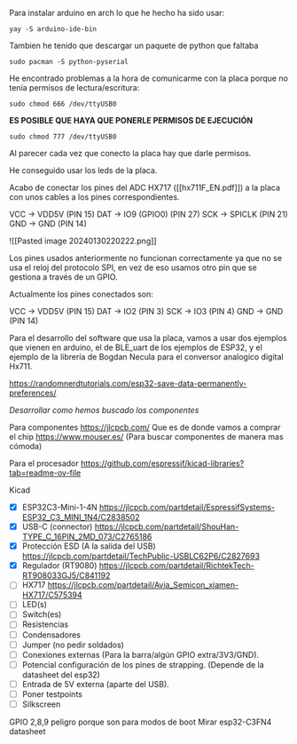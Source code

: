 Para instalar arduino en arch lo que he hecho ha sido usar:

	yay -S arduino-ide-bin

Tambien he tenido que descargar un paquete de python que faltaba

	sudo pacman -S python-pyserial

He encontrado problemas a la hora de comunicarme con la placa porque no tenía permisos de lectura/escritura:

	sudo chmod 666 /dev/ttyUSB0

**ES POSIBLE QUE HAYA QUE PONERLE PERMISOS DE EJECUCIÓN**

	sudo chmod 777 /dev/ttyUSB0

Al parecer cada vez que conecto la placa hay que darle permisos.

He conseguido usar los leds de la placa.

Acabo de conectar  los pines del ADC HX717 ([[hx711F_EN.pdf]]) a la placa con unos cables a los pines correspondientes.

VCC -> VDD5V (PIN 15)
DAT -> IO9 (GPIO0) (PIN 27)
SCK -> SPICLK (PIN 21)
GND -> GND (PIN 14)

![[Pasted image 20240130220222.png]]

Los pines usados anteriormente no funcionan correctamente ya que no se usa el reloj del protocolo SPI, en vez de eso usamos otro pin que se gestiona a través de un GPIO.

Actualmente los pines conectados son:

VCC -> VDD5V (PIN 15)
DAT -> IO2 (PIN 3)
SCK -> IO3 (PIN 4)
GND -> GND (PIN 14)

Para el desarrollo del software que usa la placa, vamos a usar dos ejemplos que vienen en arduino, el de BLE_uart de los ejemplos de ESP32, y el ejemplo de la librería de Bogdan Necula para el conversor analogico digital Hx711.

https://randomnerdtutorials.com/esp32-save-data-permanently-preferences/

*Desarrollar como hemos buscado los componentes*

Para componentes
	https://jlcpcb.com/
	Que es de donde vamos a comprar el chip
	https://www.mouser.es/ (Para buscar componentes de manera mas cómoda)

Para el procesador
	https://github.com/espressif/kicad-libraries?tab=readme-ov-file

Kicad
- [x] ESP32C3-Mini-1-4N
	https://jlcpcb.com/partdetail/EspressifSystems-ESP32_C3_MINI_1N4/C2838502
- [x] USB-C (connector)
	https://jlcpcb.com/partdetail/ShouHan-TYPE_C_16PIN_2MD_073/C2765186
- [x] Protección ESD (A la salida del USB) 
	https://jlcpcb.com/partdetail/TechPublic-USBLC62P6/C2827693
- [x] Regulador (RT9080) 
	https://jlcpcb.com/partdetail/RichtekTech-RT908033GJ5/C841192
- [ ] HX717 
	https://jlcpcb.com/partdetail/Avia_Semicon_xiamen-HX717/C575394
- [ ] LED(s)  
- [ ] Switch(es)  
- [ ] Resistencias  
- [ ] Condensadores  
- [ ] Jumper (no pedir soldados)  
- [ ] Conexiones externas (Para la barra/algún GPIO extra/3V3/GND).  
- [ ] Potencial configuración de los pines de strapping. (Depende de la datasheet del esp32) 
- [ ] Entrada de 5V externa (aparte del USB).  
- [ ] Poner testpoints  
- [ ] Silkscreen

GPIO 2,8,9 peligro porque son para modos de boot
Mirar esp32-C3FN4 datasheet

